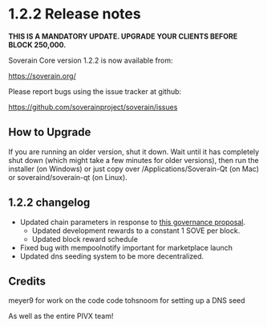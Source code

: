 1.2.2 Release notes
====================

**THIS IS A MANDATORY UPDATE. UPGRADE YOUR CLIENTS BEFORE BLOCK 250,000.**

Soverain Core version 1.2.2 is now available from:

  https://soverain.org/

Please report bugs using the issue tracker at github:

  https://github.com/soverainproject/soverain/issues


How to Upgrade
--------------

If you are running an older version, shut it down. Wait until it has completely
shut down (which might take a few minutes for older versions), then run the
installer (on Windows) or just copy over /Applications/Soverain-Qt (on Mac) or
soveraind/soverain-qt (on Linux).


1.2.2 changelog
----------------

- Updated chain parameters in response to [this governance proposal](https://forum.soverain.org/t/block-reward-extension/81).
  - Updated development rewards to a constant 1 SOVE per block.
  - Updated block reward schedule
- Fixed bug with mempoolnotify important for marketplace launch
- Updated dns seeding system to be more decentralized.


Credits
--------

meyer9 for work on the code code
tohsnoom for setting up a DNS seed

As well as the entire PIVX team!